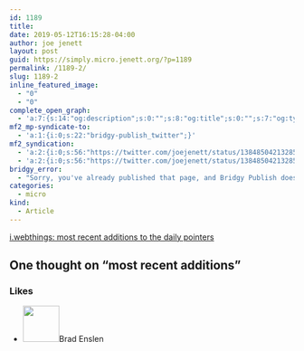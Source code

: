 ```yaml
---
id: 1189
title: 
date: 2019-05-12T16:15:28-04:00
author: joe jenett
layout: post
guid: https://simply.micro.jenett.org/?p=1189
permalink: /1189-2/
slug: 1189-2
inline_featured_image:
  - "0"
  - "0"
complete_open_graph:
  - 'a:7:{s:14:"og:description";s:0:"";s:8:"og:title";s:0:"";s:7:"og:type";s:0:"";s:12:"twitter:card";s:7:"summary";s:15:"twitter:creator";s:0:"";s:19:"twitter:description";s:0:"";s:8:"og:image";s:0:"";}'
mf2_mp-syndicate-to:
  - 'a:1:{i:0;s:22:"bridgy-publish_twitter";}'
mf2_syndication:
  - 'a:2:{i:0;s:56:"https://twitter.com/joejenett/status/1384850421328527360";i:1;s:56:"https://twitter.com/joejenett/status/1127668648766734337";}'
  - 'a:2:{i:0;s:56:"https://twitter.com/joejenett/status/1384850421328527360";i:1;s:56:"https://twitter.com/joejenett/status/1127668648766734337";}'
bridgy_error:
  - "Sorry, you've already published that page, and Bridgy Publish doesn't support updating existing posts. Details: https://github.com/snarfed/bridgy/issues/84"
categories:
  - micro
kind:
  - Article
---
```

[i.webthings: most recent additions to the daily pointers](https://iwebthings.jenett.org/most-recent-additions-to-the-daily-pointers/ "most recent additions to the daily pointers")

<h2 id="comments-title">One thought on “<span>most recent additions</span>”		</h2>


<ol class="commentlist">
</ol>
<div class="likes">
<h3>Likes</h3>
<ul class="mention-list linkback-like"><li class="webmention even thread-even depth-1 linkback-like-single u-like h-cite h-entry p-comment comment" id="comment-511">
<span class="p-author h-card"><a class="u-url" title="Brad Enslen liked this article on twitter.com." href="https://twitter.com/bradenslen"><img alt="" src="https://pbs.twimg.com/profile_images/84617460/mo128.gif" srcset="https://pbs.twimg.com/profile_images/84617460/mo128.gif 2x" class="avatar avatar-64 photo avatar-default local-avatar u-photo" itemprop="image" loading="lazy" width="64" height="64"></a><span class="hide-name p-name">Brad Enslen</span></span><a class="u-url __mPS2id" href="https://twitter.com/joejenett/status/1384850421328527360#favorited-by-22272829"></a>
</li></ul></div>